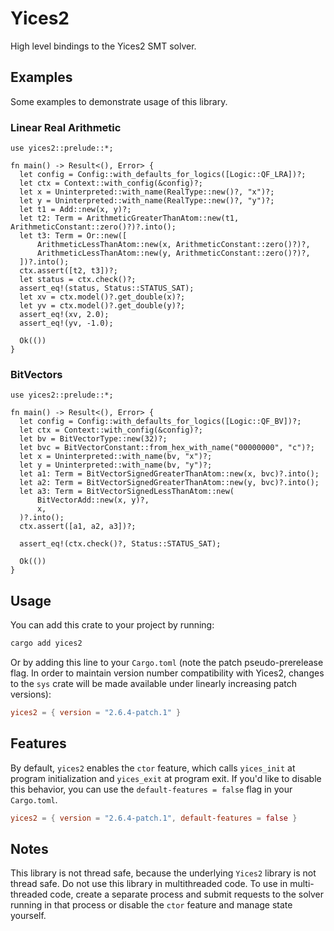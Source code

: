 # Yices2

High level bindings to the Yices2 SMT solver.

## Examples

Some examples to demonstrate usage of this library.

### Linear Real Arithmetic

```rust,no_run
use yices2::prelude::*;

fn main() -> Result<(), Error> {
  let config = Config::with_defaults_for_logics([Logic::QF_LRA])?;
  let ctx = Context::with_config(&config)?;
  let x = Uninterpreted::with_name(RealType::new()?, "x")?;
  let y = Uninterpreted::with_name(RealType::new()?, "y")?;
  let t1 = Add::new(x, y)?;
  let t2: Term = ArithmeticGreaterThanAtom::new(t1, ArithmeticConstant::zero()?)?.into();
  let t3: Term = Or::new([
      ArithmeticLessThanAtom::new(x, ArithmeticConstant::zero()?)?,
      ArithmeticLessThanAtom::new(y, ArithmeticConstant::zero()?)?,
  ])?.into();
  ctx.assert([t2, t3])?;
  let status = ctx.check()?;
  assert_eq!(status, Status::STATUS_SAT);
  let xv = ctx.model()?.get_double(x)?;
  let yv = ctx.model()?.get_double(y)?;
  assert_eq!(xv, 2.0);
  assert_eq!(yv, -1.0);

  Ok(())
}
```

### BitVectors

```rust,no_run
use yices2::prelude::*;

fn main() -> Result<(), Error> {
  let config = Config::with_defaults_for_logics([Logic::QF_BV])?;
  let ctx = Context::with_config(&config)?;
  let bv = BitVectorType::new(32)?;
  let bvc = BitVectorConstant::from_hex_with_name("00000000", "c")?;
  let x = Uninterpreted::with_name(bv, "x")?;
  let y = Uninterpreted::with_name(bv, "y")?;
  let a1: Term = BitVectorSignedGreaterThanAtom::new(x, bvc)?.into();
  let a2: Term = BitVectorSignedGreaterThanAtom::new(y, bvc)?.into();
  let a3: Term = BitVectorSignedLessThanAtom::new(
      BitVectorAdd::new(x, y)?,
      x,
  )?.into();
  ctx.assert([a1, a2, a3])?;

  assert_eq!(ctx.check()?, Status::STATUS_SAT);

  Ok(())
}
```

## Usage

You can add this crate to your project by running:

```sh
cargo add yices2
```

Or by adding this line to your `Cargo.toml` (note the patch pseudo-prerelease flag. In
order to maintain version number compatibility with Yices2, changes to the `sys` crate
will be made available under linearly increasing patch versions):

```toml
yices2 = { version = "2.6.4-patch.1" }
```

## Features

By default, `yices2` enables the `ctor` feature, which calls `yices_init` at program
initialization and `yices_exit` at program exit. If you'd like to disable this behavior,
you can use the `default-features = false` flag in your `Cargo.toml`.

```toml
yices2 = { version = "2.6.4-patch.1", default-features = false }
```

## Notes

This library is not thread safe, because the underlying `Yices2` library is not thread
safe. Do not use this library in multithreaded code. To use in multi-threaded code,
create a separate process and submit requests to the solver running in that process or
disable the `ctor` feature and manage state yourself.
